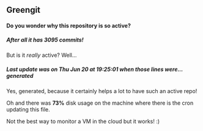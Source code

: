 ## Greengit

#### Do you wonder why this repository is so active?

##### After all it has 3095 commits!

But is it *really* active? Well...

##### Last update was on Thu Jun 20 at 19:25:01 when those lines were... generated

Yes, generated, because it certainly helps a lot to have such an active repo!

Oh and there was **73%** disk usage on the machine
where there is the cron updating this file.

Not the best way to monitor a VM in the cloud but it works! :)
